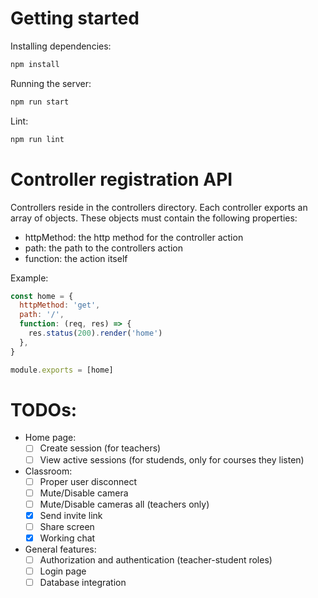 # Getting started

Installing dependencies:

```bash
npm install
```

Running the server:

```bash
npm run start
```

Lint:

```bash
npm run lint
```

# Controller registration API

Controllers reside in the controllers directory. Each controller exports an array of objects. These objects must contain the following properties:

- httpMethod: the http method for the controller action
- path: the path to the controllers action
- function: the action itself

Example:

```javascript
const home = {
  httpMethod: 'get',
  path: '/',
  function: (req, res) => {
    res.status(200).render('home')
  },
}

module.exports = [home]
```

# TODOs:

- Home page:
  - [ ] Create session (for teachers)
  - [ ] View active sessions (for studends, only for courses they listen)
- Classroom:
  - [ ] Proper user disconnect
  - [ ] Mute/Disable camera
  - [ ] Mute/Disable cameras all (teachers only)
  - [x] Send invite link
  - [ ] Share screen
  - [x] Working chat
- General features:
  - [ ] Authorization and authentication (teacher-student roles)
  - [ ] Login page
  - [ ] Database integration
